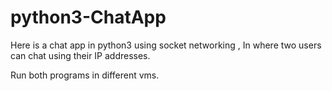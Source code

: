# python3-ChatApp
Here is a chat app in python3  using socket networking , In where two users can chat using their IP addresses.

Run both programs in different vms.
